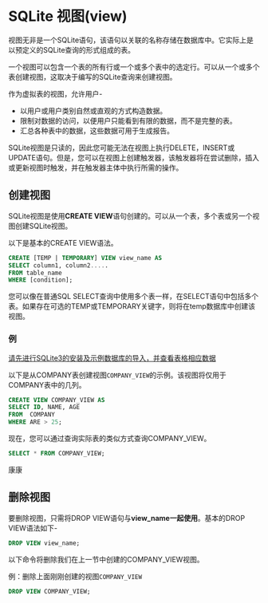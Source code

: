 # SQLite 视图(view)

视图无非是一个SQLite语句，该语句以关联的名称存储在数据库中。它实际上是以预定义的SQLite查询的形式组成的表。

一个视图可以包含一个表的所有行或一个或多个表中的选定行。可以从一个或多个表创建视图，这取决于编写的SQLite查询来创建视图。

作为虚拟表的视图，允许用户-

- 以用户或用户类别自然或直观的方式构造数据。
- 限制对数据的访问，以便用户只能看到有限的数据，而不是完整的表。
- 汇总各种表中的数据，这些数据可用于生成报告。

SQLite视图是只读的，因此您可能无法在视图上执行DELETE，INSERT或UPDATE语句。但是，您可以在视图上创建触发器，该触发器将在尝试删除，插入或更新视图时触发，并在触发器主体中执行所需的操作。

## 创建视图

SQLite视图是使用**CREATE VIEW**语句创建的。可以从一个表，多个表或另一个视图创建SQLite视图。

以下是基本的CREATE VIEW语法。

```sql
CREATE [TEMP | TEMPORARY] VIEW view_name AS
SELECT column1, column2.....
FROM table_name
WHERE [condition];
```

您可以像在普通SQL SELECT查询中使用多个表一样，在SELECT语句中包括多个表。如果存在可选的TEMP或TEMPORARY关键字，则将在temp数据库中创建该视图。

### 例

[请先进行SQLite3的安装及示例数据库的导入，并查看表格相应数据](/sqlite/setup.html)

以下是从COMPANY表创建视图`COMPANY_VIEW`的示例。该视图将仅用于COMPANY表中的几列。

```sql
CREATE VIEW COMPANY_VIEW AS
SELECT ID, NAME, AGE
FROM  COMPANY
WHERE ARE > 25;
```

现在，您可以通过查询实际表的类似方式查询COMPANY_VIEW。

```sql
SELECT * FROM COMPANY_VIEW;
```

康康

## 删除视图

要删除视图，只需将DROP VIEW语句与**view_name一起使用**。基本的DROP VIEW语法如下-

```sql
DROP VIEW view_name;
```

以下命令将删除我们在上一节中创建的COMPANY_VIEW视图。

例：删除上面刚刚创建的视图`COMPANY_VIEW`

```sql
DROP VIEW COMPANY_VIEW;
```